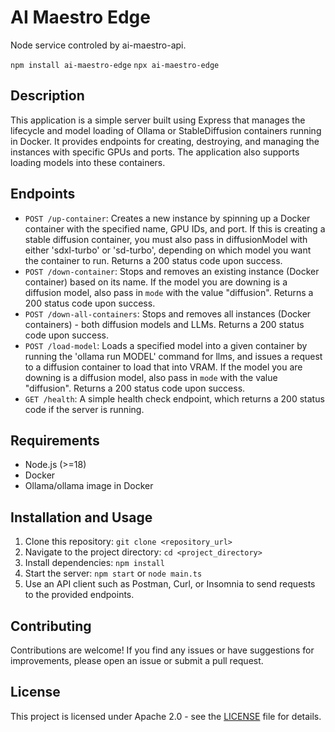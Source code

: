 # AI Maestro Edge

Node service controled by ai-maestro-api.

`npm install ai-maestro-edge`
`npx ai-maestro-edge`

## Description

This application is a simple server built using Express that manages the lifecycle and model loading of Ollama or StableDiffusion containers running in Docker. It provides endpoints for creating, destroying, and managing the instances with specific GPUs and ports. The application also supports loading models into these containers.

## Endpoints

- `POST /up-container`: Creates a new instance by spinning up a Docker container with the specified name, GPU IDs, and port. If this is creating a stable diffusion container, you must also pass in diffusionModel with either 'sdxl-turbo' or 'sd-turbo', depending on which model you want the container to run. Returns a 200 status code upon success.
- `POST /down-container`: Stops and removes an existing instance (Docker container) based on its name. If the model you are downing is a diffusion model, also pass in `mode` with the value "diffusion". Returns a 200 status code upon success.
- `POST /down-all-containers`: Stops and removes all instances (Docker containers) - both diffusion models and LLMs. Returns a 200 status code upon success.
- `POST /load-model`: Loads a specified model into a given container by running the 'ollama run MODEL' command for llms, and issues a request to a diffusion container to load that into VRAM. If the model you are downing is a diffusion model, also pass in `mode` with the value "diffusion". Returns a 200 status code upon success.
- `GET /health`: A simple health check endpoint, which returns a 200 status code if the server is running.

## Requirements

- Node.js (>=18)
- Docker
- Ollama/ollama image in Docker

## Installation and Usage

1. Clone this repository: `git clone <repository_url>`
2. Navigate to the project directory: `cd <project_directory>`
3. Install dependencies: `npm install`
4. Start the server: `npm start` or `node main.ts`
5. Use an API client such as Postman, Curl, or Insomnia to send requests to the provided endpoints.

## Contributing

Contributions are welcome! If you find any issues or have suggestions for improvements, please open an issue or submit a pull request.

## License

This project is licensed under Apache 2.0 - see the [LICENSE](LICENSE) file for details.
